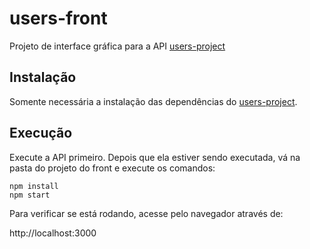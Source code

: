 # users-front
Projeto de interface gráfica para a API [users-project](https://github.com/gabrielqap/users-project/)

## Instalação
Somente necessária a instalação das dependências do [users-project](https://github.com/gabrielqap/users-project/).

## Execução
Execute a API primeiro. Depois que ela estiver sendo executada, vá na pasta do projeto do front e execute os comandos:

```
npm install
npm start 
```
Para verificar se está rodando, acesse pelo navegador através de:

http://localhost:3000
